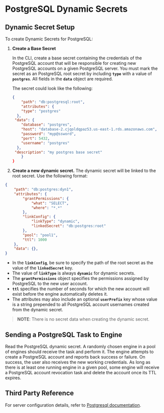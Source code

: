 [title]: # (PostgreSQL Dynamic Secrets)
[tags]: # (DevOps Secrets Vault,DSV,)
[priority]: # (6430)

# PostgreSQL Dynamic Secrets

## Dynamic Secret Setup

To create Dynamic Secrets for PostgreSQL:

1. **Create a Base Secret**

    In the CLI, create a base secret containing the credentials of the PostgreSQL account that will be responsible for creating new PostgreSQL accounts on a given PostgreSQL server. You must mark the secret as an PostgreSQL root secret by including **`type`** with a value of **`postgres`**. All fields in the **`data`** object are required.

    The secret could look like the following:

    ```json
    {
        "path": "db:postgresql:root",
        "attributes": {
        "type": "postgres"
      },
     "data": {
        "database": "postgres",
        "host": "database-2.cjqoldqpaz53.us-east-1.rds.amazonaws.com",
        "password": "myp@ssword",
        "port": 5432,
        "username": "postgres"
      },
     "description": "my postgres base secret"
        }
    }
    ```

1. **Create a new dynamic secret.** The dynamic secret will be linked to the root secret. Use the following format:

```json
{
    "path": "db:postgres:dyn1",
    "attributes": {
        "grantPermissions": {
            "what": "SELECT",
            "where": "*.*"
        },
        "linkConfig": {
            "linkType": "dynamic",
            "linkedSecret": "db:postgres:root"
        },
        "pool": "pool1",
        "ttl": 1000
    },
    "data": {},
}
```

 * In the **`linkConfig`**, be sure to specify the path of the root secret as the value of the **`linkedSecret`** key.
* The value of **`linkType`** is always **`dynamic`** for dynamic secrets.
* The **`grantPermissions`** object specifies the permissions assigned by PostgreSQL to the new user account.
* **`ttl`** specifies the number of seconds for which the new account will exist before the engine automatically deletes it.
* The attributes may also include an optional **`userPrefix`** key whose value is a string prepended to all PostgreSQL account usernames created from the dynamic secret.

>**NOTE**: There is no secret data when creating the dynamic secret.

## Sending a PostgreSQL Task to Engine

Read the PostgreSQL dynamic secret. A randomly chosen engine in a pool of engines should receive the task and perform it.
The engine attempts to create a PostgreSQL account and reports back success or failure. On success, the user also receives
the new working credentials. As long as there is at least one running engine in a given pool, some engine will receive a
PostgreSQL account revocation task and delete the account once its TTL expires.

## Third Party Reference

For server configuration details, refer to [Postgresql documentation](https://www.postgresql.org/docs/).